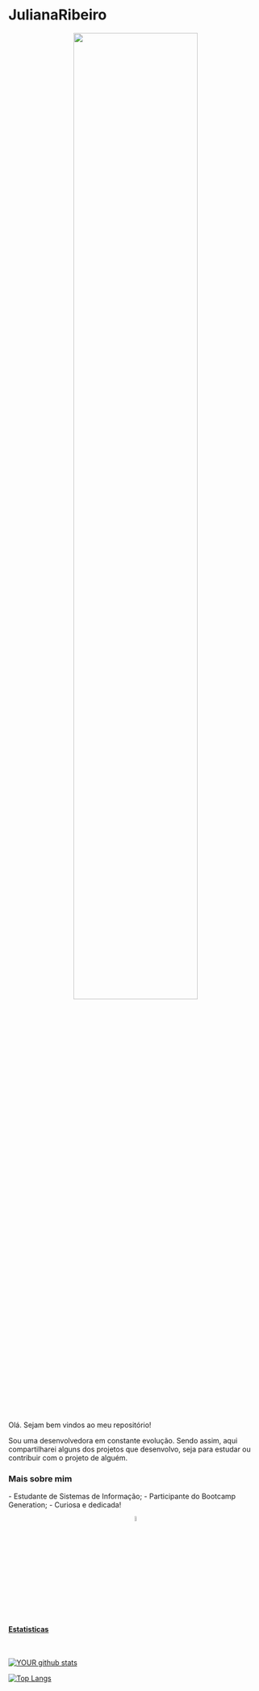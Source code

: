 # JulianaRibeiro

<p align="center">
<img width="70%" border-radius: 50% src="https://github.com/JuRibeiro/JulianaRibeiro/blob/main/img/mulheres-na-tech.jpg">
</p>

Olá. Sejam bem vindos ao meu repositório!

Sou uma desenvolvedora em constante evolução. Sendo assim, aqui compartilharei alguns dos projetos que desenvolvo, seja para estudar ou contribuir com o projeto de alguém.

<h3>Mais sobre mim </h3>
- Estudante de Sistemas de Informação;
- Participante do Bootcamp Generation;
- Curiosa e dedicada!

<p align="center">
<a href="https://www.linkedin.com/in/juliana-ribeiro-b71316153/">
<img width="5%"src="https://github.com/JuRibeiro/JulianaRibeiro/blob/main/img/linkedin.png"> 
</p>
 

<h4>Estatisticas</h4>
<br>

![YOUR github stats](https://github-readme-stats.vercel.app/api?username=JuRibeiro)


[![Top Langs](https://github-readme-stats.vercel.app/api/top-langs/?username=JuRibeiro)](https://github.com/JuRibeiro?tab=repositories)
